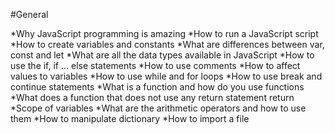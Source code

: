 #General

*Why JavaScript programming is amazing
*How to run a JavaScript script
*How to create variables and constants
*What are differences between var, const and let
*What are all the data types available in JavaScript
*How to use the if, if ... else statements
*How to use comments
*How to affect values to variables
*How to use while and for loops
*How to use break and continue statements
*What is a function and how do you use functions
*What does a function that does not use any return statement return
*Scope of variables
*What are the arithmetic operators and how to use them
*How to manipulate dictionary
*How to import a file
